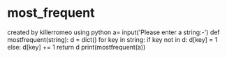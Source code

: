 # most_frequent
created by killerromeo using python
a= input('Please enter a string:-')
def mostfrequent(string):
    d = dict()
    for key in string:
        if key not in d:
            d[key] = 1
        else:
            d[key] += 1
    return d
print(mostfrequent(a))
